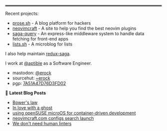 <hr style="border:2px solid gray"> </hr>

Recent projects:

- [prose.sh](https://prose.sh) - A blog platform for hackers
- [neovimcraft](https://neovimcraft.com) - A site to help you find the best
  neovim plugins
- [saga-query](https://github.com/redux-saga/saga-query) - An express-like
  middleware system to handle data fetching for front-end apps
- [lists.sh](https://lists.sh) - A microblog for lists

I also help maintain [redux-saga](https://github.com/redux-saga).

I work at [@aptible](https://aptible.com) as a Software Engineer.

- mastodon: [@erock](https://fosstodon.org/@erock)
- sourcehut: [~erock](https://git.sr.ht/~erock)
- pgp: [7A51A47D76D3FD02](https://erock.io/publickey.txt)

📕 **Latest Blog Posts**

<!-- BLOG-POST-LIST:START -->
- [Bower&#39;s law](https://bower.sh/bowers-law)
- [In love with a ghost](https://bower.sh/in-love-with-a-ghost)
- [using openSUSE microOS for container-driven development](https://bower.sh/opensuse-microos-container-dev)
- [neovimcraft.com configs search launch](https://bower.sh/neovimcraft-configs-search)
- [We don&#39;t need human linters](https://bower.sh/human-linting)
<!-- BLOG-POST-LIST:END -->

